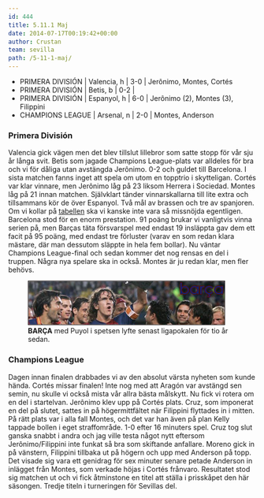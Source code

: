 ```yaml
---
id: 444
title: 5.11.1 Maj
date: 2014-07-17T00:19:42+00:00
author: Crustan
team: sevilla
path: /5-11-1-maj/
---
```


- PRIMERA DIVISIÓN | Valencia, h | 3-0 | Jerônimo, Montes, Cortés
- PRIMERA DIVISIÓN | Betis, b | 0-2 |
- PRIMERA DIVISIÓN | Espanyol, h | 6-0 | Jerônimo (2), Montes (3), Filippini
- CHAMPIONS LEAGUE | Arsenal, n | 2-0 | Montes, Anderson

### Primera División

Valencia gick vägen men det blev tillslut lillebror som satte stopp för vår sju år långa svit. Betis som jagade Champions League-plats var alldeles för bra och vi för dåliga utan avstängda Jerônimo. 0-2 och guldet till Barcelona. I sista matchen fanns inget att spela om utom en topptrio i skytteligan. Cortés var klar vinnare, men Jerônimo låg på 23 liksom Herrera i Sociedad. Montes låg på 21 innan matchen. Självklart tänder vinnarskallarna till lite extra och tillsammans kör de över Espanyol. Två mål av brassen och tre av spanjoren. Om vi kollar på [tabellen](../images/tabell2019.png) ska vi kanske inte vara så missnöjda egentligen. Barcelona stod för en enorm prestation. 91 poäng brukar vi vanligtvis vinna serien på, men Barças täta försvarspel med endast 19 insläppta gav dem ett facit på 95 poäng, med endast tre förluster (varav en som redan klara mästare, där man dessutom släppte in hela fem bollar). Nu väntar Champions League-final och sedan kommer det nog rensas en del i truppen. Några nya spelare ska in också. Montes är ju redan klar, men fler behövs.

<figure>
  <img src="../images/barca.png" alt="barca"  />
  <figcaption><strong>BARÇA</strong> med Puyol i spetsen lyfte senast ligapokalen för tio år sedan.</figcaption>
</figure>

### Champions League

Dagen innan finalen drabbades vi av den absolut värsta nyheten som kunde hända. Cortés missar finalen! Inte nog med att Aragón var avstängd sen semin, nu skulle vi också mista vår allra bästa målskytt. Nu fick vi rotera om en del i startelvan. Jerônimo klev upp på Cortés plats. Cruz, som imponerat en del på slutet, sattes in på högermittfältet när Filippini flyttades in i mitten. På rätt plats var i alla fall Montes, och det var han även på plan Kelly tappade bollen i eget straffområde. 1-0 efter 16 minuters spel. Cruz tog slut ganska snabbt i andra och jag ville testa något nytt eftersom Jerônimo/Filippini inte funkat så bra som skiftande anfallare. Moreno gick in på vänstern, Filippini tillbaka ut på högern och upp med Anderson på topp. Det visade sig vara ett genidrag för sex minuter senare petade Anderson in inlägget från Montes, som verkade höjas i Cortés frånvaro. Resultatet stod sig matchen ut och vi fick åtminstone en titel att ställa i prisskåpet den här säsongen. Tredje titeln i turneringen för Sevillas del.
